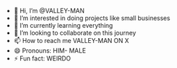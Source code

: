 - 👋 Hi, I’m @VALLEY-MAN
- 👀 I’m interested in doing projects like small businesses
- 🌱 I’m currently learning everything
- 💞️ I’m looking to collaborate on this journey
- 📫 How to reach me VALLEY-MAN ON X
- 😄 Pronouns: HIM- MALE
- ⚡ Fun fact: WEIRDO

<!---
BIGBOY-KELLY/BIGBOY-KELLY is a ✨ special ✨ repository because its `README.md` (this file) appears on your GitHub profile.
You can click the Preview link to take a look at your changes.
--->
